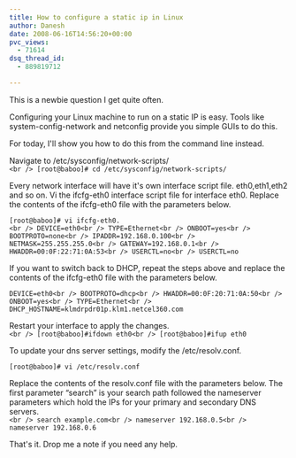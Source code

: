```yaml
---
title: How to configure a static ip in Linux
author: Danesh
date: 2008-06-16T14:56:20+00:00
pvc_views:
  - 71614
dsq_thread_id:
  - 889819712

---
```

This is a newbie question I get quite often.

Configuring your Linux machine to run on a static IP is easy. Tools like system-config-network and netconfig provide you simple GUIs to do this.

For today, I'll show you how to do this from the command line instead.

Navigate to /etc/sysconfig/network-scripts/  
`<br />
[root@baboo]# cd /etc/sysconfig/network-scripts/`

Every network interface will have it's own interface script file. eth0,eth1,eth2 and so on. Vi the ifcfg-eth0 interface script file for interface eth0. Replace the contents of the ifcfg-eth0 file with the parameters below.

`[root@baboo]# vi ifcfg-eth0.`  
`<br />
DEVICE=eth0<br />
TYPE=Ethernet<br />
ONBOOT=yes<br />
BOOTPROTO=none<br />
IPADDR=192.168.0.100<br />
NETMASK=255.255.255.0<br />
GATEWAY=192.168.0.1<br />
HWADDR=00:0F:22:71:0A:53<br />
USERCTL=no<br />
USERCTL=no`

If you want to switch back to DHCP, repeat the steps above and replace the contents of the ifcfg-eth0 file with the parameters below.

`DEVICE=eth0<br />
BOOTPROTO=dhcp<br />
HWADDR=00:0F:20:71:0A:50<br />
ONBOOT=yes<br />
TYPE=Ethernet<br />
DHCP_HOSTNAME=klmdrpdr01p.klm1.netcel360.com`

Restart your interface to apply the changes.  
`<br />
[root@baboo]#ifdown eth0<br />
[root@baboo]#ifup eth0`

To update your dns server settings, modify the /etc/resolv.conf.

`[root@baboo]# vi /etc/resolv.conf`

Replace the contents of the resolv.conf file with the parameters below. The first parameter &#8220;search&#8221; is your search path followed the nameserver parameters which hold the IPs for your primary and secondary DNS servers.  
`<br />
search example.com<br />
nameserver 192.168.0.5<br />
nameserver 192.168.0.6`

That's it. Drop me a note if you need any help.